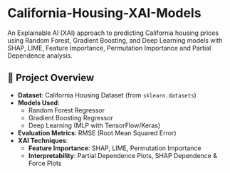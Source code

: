 # California-Housing-XAI-Models
An Explainable AI (XAI) approach to predicting California housing prices using Random Forest, Gradient Boosting, and Deep Learning models with SHAP, LIME, Feature Importance, Permutation Importance and Partial Dependence analysis.
## 📌 Project Overview
- **Dataset**: California Housing Dataset (from `sklearn.datasets`)
- **Models Used**:
  - Random Forest Regressor
  - Gradient Boosting Regressor
  - Deep Learning (MLP with TensorFlow/Keras)
- **Evaluation Metrics**: RMSE (Root Mean Squared Error)
- **XAI Techniques**:
  - **Feature Importance**: SHAP, LIME, Permutation Importance
  - **Interpretability**: Partial Dependence Plots, SHAP Dependence & Force Plots

